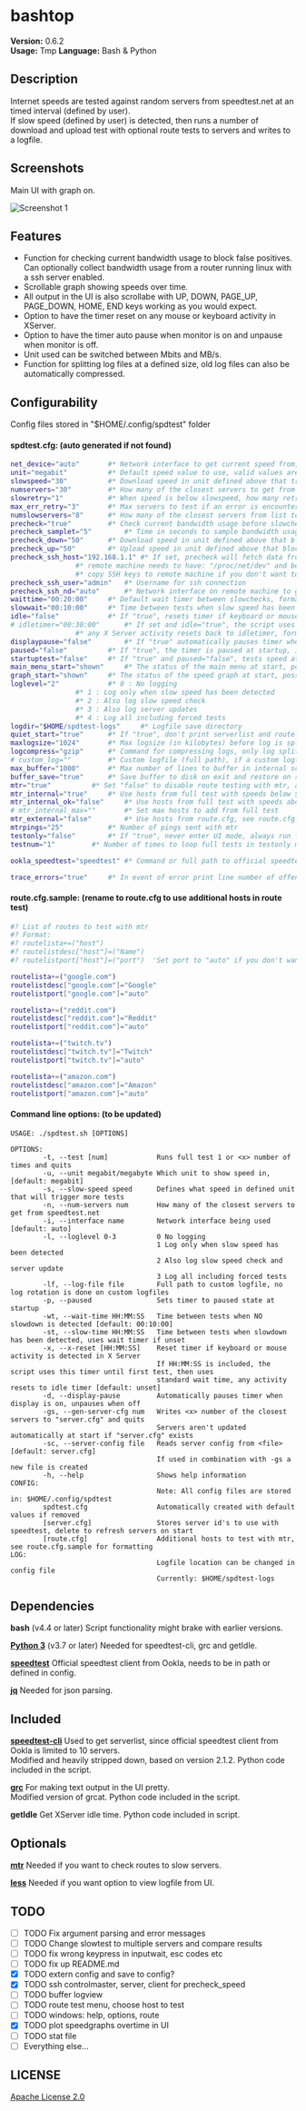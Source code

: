 # bashtop

**Version:** 0.6.2  
**Usage:** Tmp
**Language:** Bash & Python  

## Description

Internet speeds are tested against random servers from speedtest.net at an timed interval (defined by user).  
If slow speed (defined by user) is detected, then runs a number of download and upload test with optional route tests to servers and writes to a logfile.

## Screenshots

Main UI with graph on.

![Screenshot 1]()

## Features

* Function for checking current bandwidth usage to block false positives. Can optionally collect bandwidth usage from a router running linux with a ssh server enabled.
* Scrollable graph showing speeds over time.
* All output in the UI is also scrollabe with UP, DOWN, PAGE_UP, PAGE_DOWN, HOME, END keys working as you would expect.
* Option to have the timer reset on any mouse or keyboard activity in XServer.
* Option to have the timer auto pause when monitor is on and unpause when monitor is off.
* Unit used can be switched between Mbits and MB/s.
* Function for splitting log files at a defined size, old log files can also be automatically compressed.

## Configurability

Config files stored in "$HOME/.config/spdtest" folder

#### spdtest.cfg: (auto generated if not found)

```bash
net_device="auto"		#* Network interface to get current speed from, set to "auto" to get default interface from "ip route" command
unit="megabit"			#* Default speed value to use, valid values are "megabit" and "megabyte"
slowspeed="30"			#* Download speed in unit defined above that triggers more tests, recommended set to 10%-40% of your max speed
numservers="30"			#* How many of the closest servers to get from speedtest.net, used as random pool of servers to test against
slowretry="1"			#* When speed is below slowspeed, how many retries of random servers before running full tests
max_err_retry="3"		#* Max servers to test if an error is encountered in slowcheck
numslowservers="8"		#* How many of the closest servers from list to test if slow speed has been detected, tests all if not set
precheck="true"			#* Check current bandwidth usage before slowcheck, blocks if speed is higher then values set below
precheck_samplet="5"		#* Time in seconds to sample bandwidth usage, defaults to 5 if not set
precheck_down="50"		#* Download speed in unit defined above that blocks slowcheck
precheck_up="50"		#* Upload speed in unit defined above that blocks slowcheck
precheck_ssh_host="192.168.1.1" #* If set, precheck will fetch data from /proc/net/dev over SSH, for example from a router running linux
				#* remote machine needs to have: "/proc/net/dev" and be able to run commands "ip route" and "grep"
				#* copy SSH keys to remote machine if you don't want to be asked for password at start, guide: https://www.ssh.com/ssh/copy-id
precheck_ssh_user="admin" 	#* Username for ssh connection
precheck_ssh_nd="auto" 		#* Network interface on remote machine to get speeds from, set to "auto" if unsure
waittime="00:20:00"		#* Default wait timer between slowchecks, format: "HH:MM:SS"
slowwait="00:10:00"		#* Time between tests when slow speed has been detected, uses wait timer if unset, format: "HH:MM:SS"
idle="false"			#* If "true", resets timer if keyboard or mouse activity is detected in XServer
# idletimer="00:30:00"		#* If set and idle="true", the script uses this timer until first test, then uses standard wait time,
				#* any X Server activity resets back to idletimer, format: "HH:MM:SS"
displaypause="false"		#* If "true" automatically pauses timer when display is on, unpauses when off, overrides idle="true" if set, needs xset to work
paused="false"			#* If "true", the timer is paused at startup, ignored if displaypause="true"
startuptest="false"		#* If "true" and paused="false", tests speed at startup before timer starts
main_menu_start="shown" 	#* The status of the main menu at start, possible values: "shown", "hidden"
graph_start="shown"		#* The status of the speed graph at start, possible values: "shown", "hidden"
loglevel="2"			#* 0 : No logging
				#* 1 : Log only when slow speed has been detected
				#* 2 : Also log slow speed check
				#* 3 : Also log server updates
				#* 4 : Log all including forced tests
logdir="$HOME/spdtest-logs" 	#* Logfile save directory
quiet_start="true"		#* If "true", don't print serverlist and routelist at startup
maxlogsize="1024"		#* Max logsize (in kilobytes) before log is split
logcompress="gzip"		#* Command for compressing logs, only log splits beyond the last split is compressed, disabled if not set
# custom_log=""			#* Custom logfile (full path), if a custom logfile is set log splitting is disabled
max_buffer="1000"		#* Max number of lines to buffer in internal scroll buffer
buffer_save="true"		#* Save buffer to disk on exit and restore on start
mtr="true"			#* Set "false" to disable route testing with mtr, automatically set to "false" if mtr is not found in PATH
mtr_internal="true"		#* Use hosts from full test with speeds below $slowspeed in mtr test
mtr_internal_ok="false"		#* Use hosts from full test with speeds above $slowspeed in mtr test
# mtr_internal_max=""		#* Set max hosts to add from full test
mtr_external="false"		#* Use hosts from route.cfg, see route.cfg.sample for formatting
mtrpings="25"			#* Number of pings sent with mtr
testonly="false" 		#* If "true", never enter UI mode, always run full tests and quit
testnum="1"			#* Number of times to loop full tests in testonly mode

ookla_speedtest="speedtest"	#* Command or full path to official speedtest client

trace_errors="true"		#* In event of error print line number of offending command to $HOME/.config/spdtest/errors
```

#### route.cfg.sample: (rename to route.cfg to use additional hosts in route test)

```bash
#? List of routes to test with mtr
#? Format:
#? routelista+=("host")
#? routelistdesc["host"]=("Name")
#? routelistport["host"]=("port")  'Set port to "auto" if you don't want to set a custom port!'

routelista+=("google.com")
routelistdesc["google.com"]="Google"
routelistport["google.com"]="auto"

routelista+=("reddit.com")
routelistdesc["reddit.com"]="Reddit"
routelistport["reddit.com"]="auto"

routelista+=("twitch.tv")
routelistdesc["twitch.tv"]="Twitch"
routelistport["twitch.tv"]="auto"

routelista+=("amazon.com")
routelistdesc["amazon.com"]="Amazon"
routelistport["amazon.com"]="auto"
```

#### Command line options: (to be updated)

```
USAGE: ./spdtest.sh [OPTIONS]

OPTIONS:
        -t, --test [num]            Runs full test 1 or <x> number of times and quits
        -u, --unit megabit/megabyte Which unit to show speed in, [default: megabit]
        -s, --slow-speed speed      Defines what speed in defined unit that will trigger more tests
        -n, --num-servers num       How many of the closest servers to get from speedtest.net
        -i, --interface name        Network interface being used [default: auto]
        -l, --loglevel 0-3          0 No logging
                                    1 Log only when slow speed has been detected
                                    2 Also log slow speed check and server update
                                    3 Log all including forced tests
        -lf, --log-file file        Full path to custom logfile, no log rotation is done on custom logfiles
        -p, --paused                Sets timer to paused state at startup
        -wt, --wait-time HH:MM:SS   Time between tests when NO slowdown is detected [default: 00:10:00]
        -st, --slow-time HH:MM:SS   Time between tests when slowdown has been detected, uses wait timer if unset
        -x, --x-reset [HH:MM:SS]    Reset timer if keyboard or mouse activity is detected in X Server
                                    If HH:MM:SS is included, the script uses this timer until first test, then uses
                                    standard wait time, any activity resets to idle timer [default: unset]
        -d, --display-pause         Automatically pauses timer when display is on, unpauses when off
        -gs, --gen-server-cfg num   Writes <x> number of the closest servers to "server.cfg" and quits
                                    Servers aren't updated automatically at start if "server.cfg" exists
        -sc, --server-config file   Reads server config from <file> [default: server.cfg]
                                    If used in combination with -gs a new file is created
        -h, --help                  Shows help information
CONFIG:
                                    Note: All config files are stored in: $HOME/.config/spdtest
        spdtest.cfg                 Automatically created with default values if removed
        [server.cfg]                Stores server id's to use with speedtest, delete to refresh servers on start
        [route.cfg]                 Additional hosts to test with mtr, see route.cfg.sample for formatting
LOG:
                                    Logfile location can be changed in config file
                                    Currently: $HOME/spdtest-logs
```

## Dependencies

**bash** (v4.4 or later) Script functionality might brake with earlier versions.  

**[Python 3](https://www.python.org/downloads)** (v3.7 or later) Needed for speedtest-cli, grc and getIdle.  

**[speedtest](https://www.speedtest.net/apps/cli)** Official speedtest client from Ookla, needs to be in path or defined in config.

**[jq](https://stedolan.github.io/jq/)** Needed for json parsing.  

## Included

**[speedtest-cli](https://github.com/sivel/speedtest-cli)** Used to get serverlist, since official speedtest client from Ookla is limited to 10 servers.  
Modified and heavily stripped down, based on version 2.1.2. Python code included in the script.

**[grc](https://github.com/garabik/grc)** For making text output in the UI pretty.  
Modified version of grcat. Python code included in the script.

**getIdle** Get XServer idle time. Python code included in script.

## Optionals

**[mtr](https://github.com/traviscross/mtr)** Needed if you want to check routes to slow servers.  

**[less](http://www.greenwoodsoftware.com/less/)** Needed if you want option to view logfile from UI.  

## TODO


- [ ] TODO Fix argument parsing and error messages
- [ ] TODO Change slowtest to multiple servers and compare results
- [ ] TODO fix wrong keypress in inputwait, esc codes etc
- [ ] TODO fix up README.md
- [x] TODO extern config and save to config?
- [x] TODO ssh controlmaster, server, client for precheck_speed
- [ ] TODO buffer logview
- [ ] TODO route test menu, choose host to test
- [ ] TODO windows: help, options, route
- [x] TODO plot speedgraphs overtime in UI  
- [ ] TODO stat file
- [ ] Everything else...

## LICENSE
[Apache License 2.0](LICENSE)
